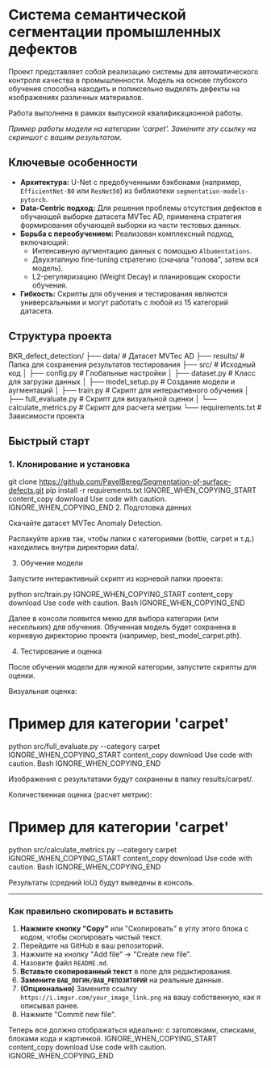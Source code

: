 # Система семантической сегментации промышленных дефектов

Проект представляет собой реализацию системы для автоматического контроля качества в промышленности. Модель на основе глубокого обучения способна находить и попиксельно выделять дефекты на изображениях различных материалов.

Работа выполнена в рамках выпускной квалификационной работы.


*Пример работы модели на категории 'carpet'. Замените эту ссылку на скриншот с вашим результатом.*

## Ключевые особенности

- **Архитектура:** U-Net с предобученными бэкбонами (например, `EfficientNet-B0` или `ResNet50`) из библиотеки `segmentation-models-pytorch`.
- **Data-Centric подход:** Для решения проблемы отсутствия дефектов в обучающей выборке датасета MVTec AD, применена стратегия формирования обучающей выборки из части тестовых данных.
- **Борьба с переобучением:** Реализован комплексный подход, включающий:
  - Интенсивную аугментацию данных с помощью `Albumentations`.
  - Двухэтапную fine-tuning стратегию (сначала "голова", затем вся модель).
  - L2-регуляризацию (Weight Decay) и планировщик скорости обучения.
- **Гибкость:** Скрипты для обучения и тестирования являются универсальными и могут работать с любой из 15 категорий датасета.

## Структура проекта


BKR_defect_detection/
├── data/ # Датасет MVTec AD
├── results/ # Папка для сохранения результатов тестирования
├── src/ # Исходный код
│ ├── config.py # Глобальные настройки
│ ├── dataset.py # Класс для загрузки данных
│ ├── model_setup.py # Создание модели и аугментаций
│ ├── train.py # Скрипт для интерактивного обучения
│ ├── full_evaluate.py # Скрипт для визуальной оценки
│ └── calculate_metrics.py # Скрипт для расчета метрик
└── requirements.txt # Зависимости проекта

## Быстрый старт

### 1. Клонирование и установка

git clone https://github.com/PavelBereg/Segmentation-of-surface-defects.git
pip install -r requirements.txt
IGNORE_WHEN_COPYING_START
content_copy
download
Use code with caution.
IGNORE_WHEN_COPYING_END
2. Подготовка данных

Скачайте датасет MVTec Anomaly Detection.

Распакуйте архив так, чтобы папки с категориями (bottle, carpet и т.д.) находились внутри директории data/.

3. Обучение модели

Запустите интерактивный скрипт из корневой папки проекта:

python src/train.py
IGNORE_WHEN_COPYING_START
content_copy
download
Use code with caution.
Bash
IGNORE_WHEN_COPYING_END

Далее в консоли появится меню для выбора категории (или нескольких) для обучения. Обученная модель будет сохранена в корневую директорию проекта (например, best_model_carpet.pth).

4. Тестирование и оценка

После обучения модели для нужной категории, запустите скрипты для оценки.

Визуальная оценка:

# Пример для категории 'carpet'
python src/full_evaluate.py --category carpet
IGNORE_WHEN_COPYING_START
content_copy
download
Use code with caution.
Bash
IGNORE_WHEN_COPYING_END

Изображения с результатами будут сохранены в папку results/carpet/.

Количественная оценка (расчет метрик):

# Пример для категории 'carpet'
python src/calculate_metrics.py --category carpet
IGNORE_WHEN_COPYING_START
content_copy
download
Use code with caution.
Bash
IGNORE_WHEN_COPYING_END

Результаты (средний IoU) будут выведены в консоль.

---

### Как правильно скопировать и вставить

1.  **Нажмите кнопку "Copy"** или "Скопировать" в углу этого блока с кодом, чтобы скопировать чистый текст.
2.  Перейдите на GitHub в ваш репозиторий.
3.  Нажмите на кнопку "Add file" -> "Create new file".
4.  Назовите файл `README.md`.
5.  **Вставьте скопированный текст** в поле для редактирования.
6.  **Замените `ВАШ_ЛОГИН/ВАШ_РЕПОЗИТОРИЙ`** на реальные данные.
7.  **(Опционально)** Замените ссылку `https://i.imgur.com/your_image_link.png` на вашу собственную, как я описывал ранее.
8.  Нажмите "Commit new file".

Теперь все должно отображаться идеально: с заголовками, списками, блоками кода и картинкой.
IGNORE_WHEN_COPYING_START
content_copy
download
Use code with caution.
IGNORE_WHEN_COPYING_END
